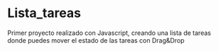 # Lista_tareas
Primer proyecto realizado con Javascript, creando una lista de tareas donde puedes mover el estado de las tareas con Drag&amp;Drop
